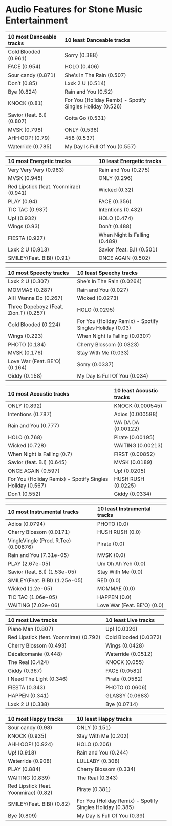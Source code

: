 # Audio Features for Stone Music Entertainment
| 10 most Danceable tracks | 10 least Danceable tracks |
|:---|:---|
| Cold Blooded (0.961) | Sorry (0.388) |
| FACE (0.954) | HOLO (0.406) |
| Sour candy (0.871) | She′s In The Rain (0.507) |
| Don’t (0.85) | Lxxk 2 U (0.514) |
| Bye (0.824) | Rain and You (0.52) |
| KNOCK (0.81) | For You (Holiday Remix) - Spotify Singles Holiday (0.526) |
| Savior (feat. B.I) (0.807) | Gotta Go (0.531) |
| MVSK (0.798) | ONLY (0.536) |
| AHH OOP! (0.79) | 458 (0.537) |
| Waterride (0.785) | My Day Is Full Of You (0.557) |

| 10 most Energetic tracks | 10 least Energetic tracks |
|:---|:---|
| Very Very Very (0.963) | Rain and You (0.275) |
| MVSK (0.945) | ONLY (0.296) |
| Red Lipstick (feat. Yoonmirae) (0.941) | Wicked (0.32) |
| PLAY (0.94) | FACE (0.356) |
| TIC TAC (0.937) | Intentions (0.432) |
| Up! (0.932) | HOLO (0.474) |
| Wings (0.93) | Don’t (0.488) |
| FIESTA (0.927) | When Night Is Falling (0.489) |
| Lxxk 2 U (0.913) | Savior (feat. B.I) (0.501) |
| SMILEY(Feat. BIBI) (0.91) | ONCE AGAIN (0.502) |

| 10 most Speechy tracks | 10 least Speechy tracks |
|:---|:---|
| Lxxk 2 U (0.307) | She′s In The Rain (0.0264) |
| MOMMAE (0.287) | Rain and You (0.027) |
| All I Wanna Do (0.267) | Wicked (0.0273) |
| Three Dopeboyz (Feat. Zion.T) (0.257) | HOLO (0.0295) |
| Cold Blooded (0.224) | For You (Holiday Remix) - Spotify Singles Holiday (0.03) |
| Wings (0.223) | When Night Is Falling (0.0307) |
| PHOTO (0.184) | Cherry Blossom (0.0323) |
| MVSK (0.176) | Stay With Me (0.033) |
| Love War (Feat. BE'O) (0.164) | Sorry (0.0337) |
| Giddy (0.158) | My Day Is Full Of You (0.034) |

| 10 most Acoustic tracks | 10 least Acoustic tracks |
|:---|:---|
| ONLY (0.892) | KNOCK (0.000545) |
| Intentions (0.787) | Adios (0.000588) |
| Rain and You (0.777) | WA DA DA (0.00122) |
| HOLO (0.768) | Pirate (0.00195) |
| Wicked (0.728) | WAITING (0.00213) |
| When Night Is Falling (0.7) | FIRST (0.00852) |
| Savior (feat. B.I) (0.645) | MVSK (0.0189) |
| ONCE AGAIN (0.597) | Up! (0.0205) |
| For You (Holiday Remix) - Spotify Singles Holiday (0.567) | HUSH RUSH (0.0225) |
| Don’t (0.552) | Giddy (0.0334) |

| 10 most Instrumental tracks | 10 least Instrumental tracks |
|:---|:---|
| Adios (0.0794) | PHOTO (0.0) |
| Cherry Blossom (0.0171) | HUSH RUSH (0.0) |
| VingleVingle (Prod. R.Tee) (0.00676) | Pirate (0.0) |
| Rain and You (7.31e-05) | MVSK (0.0) |
| PLAY (2.67e-05) | Um Oh Ah Yeh (0.0) |
| Savior (feat. B.I) (1.53e-05) | Stay With Me (0.0) |
| SMILEY(Feat. BIBI) (1.25e-05) | RED (0.0) |
| Wicked (1.2e-05) | MOMMAE (0.0) |
| TIC TAC (1.06e-05) | HAPPEN (0.0) |
| WAITING (7.02e-06) | Love War (Feat. BE'O) (0.0) |

| 10 most Live tracks | 10 least Live tracks |
|:---|:---|
| Piano Man (0.807) | Up! (0.0326) |
| Red Lipstick (feat. Yoonmirae) (0.792) | Cold Blooded (0.0372) |
| Cherry Blossom (0.493) | Wings (0.0428) |
| Décalcomanie (0.448) | Waterride (0.0512) |
| The Real (0.424) | KNOCK (0.055) |
| Giddy (0.367) | FACE (0.0581) |
| I Need The Light (0.346) | Pirate (0.0582) |
| FIESTA (0.343) | PHOTO (0.0606) |
| HAPPEN (0.341) | GLASSY (0.0683) |
| Lxxk 2 U (0.338) | Bye (0.0714) |

| 10 most Happy tracks | 10 least Happy tracks |
|:---|:---|
| Sour candy (0.98) | ONLY (0.151) |
| KNOCK (0.935) | Stay With Me (0.202) |
| AHH OOP! (0.924) | HOLO (0.206) |
| Up! (0.918) | Rain and You (0.244) |
| Waterride (0.908) | LULLABY (0.308) |
| PLAY (0.884) | Cherry Blossom (0.334) |
| WAITING (0.839) | The Real (0.343) |
| Red Lipstick (feat. Yoonmirae) (0.82) | Pirate (0.381) |
| SMILEY(Feat. BIBI) (0.82) | For You (Holiday Remix) - Spotify Singles Holiday (0.385) |
| Bye (0.809) | My Day Is Full Of You (0.39) |
